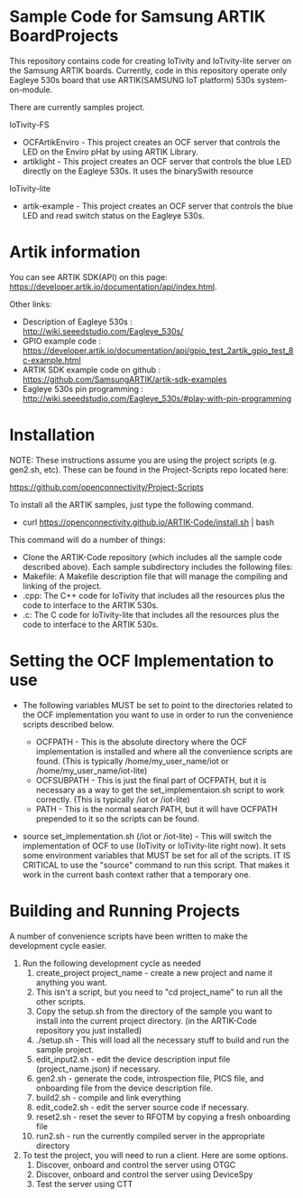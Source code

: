# Sample Code for Samsung ARTIK BoardProjects

This repository contains code for creating IoTivity and IoTivity-lite server on the Samsung ARTIK boards.
Currently, code in this repository operate only Eagleye 530s board that use ARTIK(SAMSUNG IoT platform) 530s system-on-module. 

There are currently samples project.

IoTivity-FS
- OCFArtikEnviro - This project creates an OCF server that controls the LED on the Enviro pHat by using ARTIK Library.
- artiklight - This project creates an OCF server that controls the blue LED directly on the Eagleye 530s. 
  It uses the binarySwith resource
  
IoTivity-lite
- artik-example - This project creates an OCF server that controls the blue LED and read switch status on the Eagleye 530s.

# Artik information

You can see ARTIK SDK(API) on this page: https://developer.artik.io/documentation/api/index.html.

Other links:
- Description of Eagleye 530s : http://wiki.seeedstudio.com/Eagleye_530s/
- GPIO example code : https://developer.artik.io/documentation/api/gpio_test_2artik_gpio_test_8c-example.html
- ARTIK SDK example code on github : https://github.com/SamsungARTIK/artik-sdk-examples
- Eagleye 530s pin programming : http://wiki.seeedstudio.com/Eagleye_530s/#play-with-pin-programming


# Installation

NOTE: These instructions assume you are using the project scripts (e.g. gen2.sh, etc). These can be found in the Project-Scripts repo located here:

https://github.com/openconnectivity/Project-Scripts

To install all the ARTIK samples, just type the following command.

- curl https://openconnectivity.github.io/ARTIK-Code/install.sh | bash

This command will do a number of things:

  - Clone the ARTIK-Code repository (which includes all the sample code described above). Each sample subdirectory includes the following files:
  - Makefile: A Makefile description file that will manage the compiling and linking of the project.
  - <sample>.cpp: The C++ code for IoTivity that includes all the resources plus the code to interface to the ARTIK 530s.
  - <sample>.c: The C code for IoTivity-lite that includes all the resources plus the code to interface to the ARTIK 530s.

  # Setting the OCF Implementation to use

  - The following variables MUST be set to point to the directories related to the OCF implementation you want to use in order to run the convenience scripts described below.
    - OCFPATH - This is the absolute directory where the OCF implementation is installed and where all the convenience scripts are found. (This is typically /home/my_user_name/iot or /home/my_user_name/iot-lite)
    - OCFSUBPATH - This is just the final part of OCFPATH, but it is necessary as a way to get the set_implementaion.sh script to work correctly. (This is typically /iot or /iot-lite)
    - PATH - This is the normal search PATH, but it will have OCFPATH prepended to it so the scripts can be found.

  - source set_implementation.sh (/iot or /iot-lite) - This will switch the implementation of OCF to use (IoTivity or IoTivity-lite right now). It sets some environment variables that MUST be set for all of the scripts. IT IS CRITICAL to use the "source" command to run this script. That makes it work in the current bash context rather that a temporary one.

  # Building and Running Projects

  A number of convenience scripts have been written to make the development cycle easier.
  1. Run the following development cycle as needed
      1. create_project project_name - create a new project and name it anything you want.
      2. This isn't a script, but you need to "cd project_name" to run all the other scripts.
      3. Copy the setup.sh from the directory of the sample you want to install into the current project directory. (in the ARTIK-Code repository you just installed)
      4. ./setup.sh - This will load all the necessary stuff to build and run the sample project.
      5. edit_input2.sh - edit the device description input file (project_name.json) if necessary.
      6. gen2.sh - generate the code, introspection file, PICS file, and onboarding file from the device description file.
      7. build2.sh - compile and link everything
      8. edit_code2.sh - edit the server source code if necessary.
      9. reset2.sh - reset the sever to RFOTM by copying a fresh onboarding file
      10. run2.sh - run the currently compiled server in the appropriate directory
  2. To test the project, you will need to run a client. Here are some options.
      1. Discover, onboard and control the server using OTGC
      2. Discover, onboard and control the server using DeviceSpy
      3. Test the server using CTT
